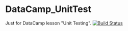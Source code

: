 # DataCamp_UnitTest
Just for DataCamp lesson "Unit Testing".
[![Build Status](https://app.travis-ci.com/RyanXu11/DataCamp_UnitTest.svg?token=5oSyrUN6aY2FfphtuguR&branch=master)](https://app.travis-ci.com/RyanXu11/DataCamp_UnitTest)
